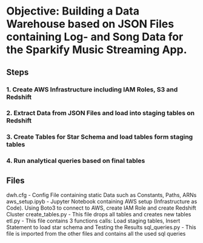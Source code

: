 # Objective: Building a Data Warehouse based on JSON Files containing Log- and Song Data for the Sparkify Music Streaming App.

## Steps
### 1. Create AWS Infrastructure including IAM Roles, S3 and Redshift
### 2. Extract Data from JSON Files and load into staging tables on Redshift
### 3. Create Tables for Star Schema and load tables form staging tables
### 4. Run analytical queries based on final tables

## Files
dwh.cfg - Config File containing static Data such as Constants, Paths, ARNs
aws_setup.ipyb - Jupyter Notebook containing AWS setup (Infrastructure as Code). Using Boto3 to connect to AWS, create IAM Role and create Redshift Cluster
create_tables.py - This file drops all tables and creates new tables
etl.py - This file contains 3 functions calls: Load staging tables, Insert Statement to load star schema and Testing the Results
sql_queries.py - This file is imported from the other files and contains all the used sql queries